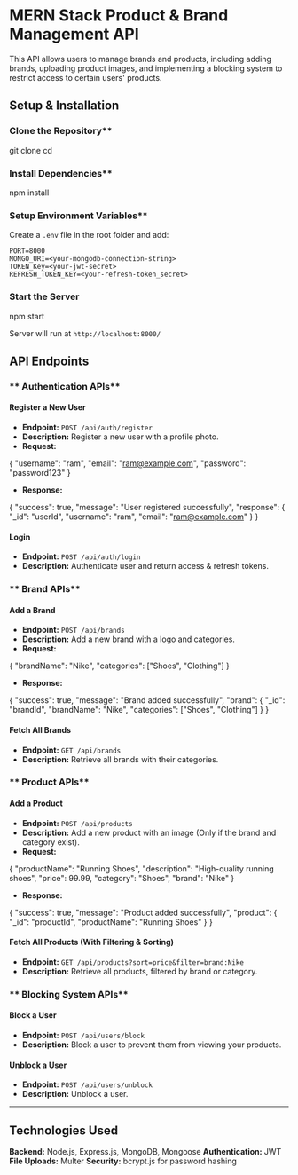 # MERN Stack Product & Brand Management API

This API allows users to manage brands and products, including adding brands, uploading product images, and implementing a blocking system to restrict access to certain users' products.

## Setup & Installation

### Clone the Repository\*\*

git clone <repository-url>
cd <project-folder>

### Install Dependencies\*\*

npm install

### Setup Environment Variables\*\*

Create a `.env` file in the root folder and add:

```env
PORT=8000
MONGO_URI=<your-mongodb-connection-string>
TOKEN_Key=<your-jwt-secret>
REFRESH_TOKEN_KEY=<your-refresh-token_secret>
```

### Start the Server

npm start

Server will run at `http://localhost:8000/`

## API Endpoints

### ** Authentication APIs**

#### **Register a New User**

- **Endpoint:** `POST /api/auth/register`
- **Description:** Register a new user with a profile photo.
- **Request:**

{
"username": "ram",
"email": "ram@example.com",
"password": "password123"
}

- **Response:**

{
"success": true,
"message": "User registered successfully",
"response": {
"\_id": "userId",
"username": "ram",
"email": "ram@example.com"
}
}

#### **Login**

- **Endpoint:** `POST /api/auth/login`
- **Description:** Authenticate user and return access & refresh tokens.

### ** Brand APIs**

#### **Add a Brand**

- **Endpoint:** `POST /api/brands`
- **Description:** Add a new brand with a logo and categories.
- **Request:**

{
"brandName": "Nike",
"categories": ["Shoes", "Clothing"]
}

- **Response:**

{
"success": true,
"message": "Brand added successfully",
"brand": {
"\_id": "brandId",
"brandName": "Nike",
"categories": ["Shoes", "Clothing"]
}
}

#### **Fetch All Brands**

- **Endpoint:** `GET /api/brands`
- **Description:** Retrieve all brands with their categories.

### ** Product APIs**

#### **Add a Product**

- **Endpoint:** `POST /api/products`
- **Description:** Add a new product with an image (Only if the brand and category exist).
- **Request:**

{
"productName": "Running Shoes",
"description": "High-quality running shoes",
"price": 99.99,
"category": "Shoes",
"brand": "Nike"
}

- **Response:**

{
"success": true,
"message": "Product added successfully",
"product": { "\_id": "productId", "productName": "Running Shoes" }
}

#### **Fetch All Products (With Filtering & Sorting)**

- **Endpoint:** `GET /api/products?sort=price&filter=brand:Nike`
- **Description:** Retrieve all products, filtered by brand or category.

### ** Blocking System APIs**

#### **Block a User**

- **Endpoint:** `POST /api/users/block`
- **Description:** Block a user to prevent them from viewing your products.

#### **Unblock a User**

- **Endpoint:** `POST /api/users/unblock`
- **Description:** Unblock a user.

---

## Technologies Used

**Backend:** Node.js, Express.js, MongoDB, Mongoose
**Authentication:** JWT
**File Uploads:** Multer
**Security:** bcrypt.js for password hashing
